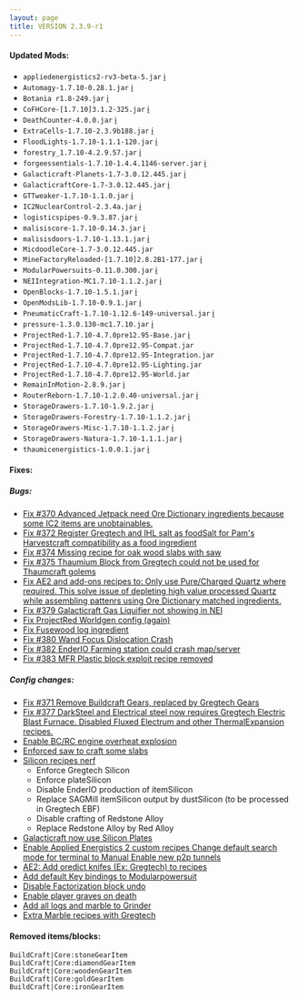 ```yaml
---
layout: page
title: VERSION 2.3.9-r1
---
```


#### Updated Mods:

* `appliedenergistics2-rv3-beta-5.jar` [:information_source:](http://ae2.ae-mod.info)
* `Automagy-1.7.10-0.28.1.jar` [:information_source:]()
* `Botania r1.8-249.jar` [:information_source:]()
* `CoFHCore-[1.7.10]3.1.2-325.jar` [:information_source:](http://www.teamcofh.com)
* `DeathCounter-4.0.0.jar` [:information_source:](http://ichun.us/mods/death-counter/)
* `ExtraCells-1.7.10-2.3.9b188.jar` [:information_source:](http://www.minecraftforum.net/forums/mapping-and-modding/minecraft-mods/1289077-ae-add-on-m3gas-extracells-2-1-x-2-2-x)
* `FloodLights-1.7.10-1.1.1-120.jar` [:information_source:]()
* `forestry_1.7.10-4.2.9.57.jar` [:information_source:](http://forestry.sengir.net/)
* `forgeessentials-1.7.10-1.4.4.1146-server.jar` [:information_source:](https://github.com/ForgeEssentials/ForgeEssentials)
* `Galacticraft-Planets-1.7-3.0.12.445.jar` [:information_source:](http://www.micdoodle8.com/)
* `GalacticraftCore-1.7-3.0.12.445.jar` [:information_source:](http://www.micdoodle8.com/)
* `GTTweaker-1.7.10-1.1.0.jar` [:information_source:](http://forum.industrial-craft.net/index.php?page=Thread&threadID=11353)
* `IC2NuclearControl-2.3.4a.jar` [:information_source:](http://forum.industrial-craft.net/index.php?page=Thread&threadID=5915)
* `logisticspipes-0.9.3.87.jar` [:information_source:](http://www.minecraftforum.net/topic/1831791-)
* `malisiscore-1.7.10-0.14.3.jar` [:information_source:](http://github.com/Ordinastie/MalisisCore)
* `malisisdoors-1.7.10-1.13.1.jar` [:information_source:](http://github.com/ordinastie)
* `MicdoodleCore-1.7-3.0.12.445.jar`
* `MineFactoryReloaded-[1.7.10]2.8.2B1-177.jar` [:information_source:](http://minecraft.curseforge.com/mc-mods/minefactory-reloaded/)
* `ModularPowersuits-0.11.0.300.jar` [:information_source:](http://machinemuse.net/)
* `NEIIntegration-MC1.7.10-1.1.2.jar` [:information_source:]()
* `OpenBlocks-1.7.10-1.5.1.jar` [:information_source:](http://www.openperipheral.info)
* `OpenModsLib-1.7.10-0.9.1.jar` [:information_source:](http://openmods.info/)
* `PneumaticCraft-1.7.10-1.12.6-149-universal.jar` [:information_source:](http://www.minemaarten.com)
* `pressure-1.3.0.130-mc1.7.10.jar` [:information_source:](https://bdew.net/)
* `ProjectRed-1.7.10-4.7.0pre12.95-Base.jar` [:information_source:](http://projectredwiki.com)
* `ProjectRed-1.7.10-4.7.0pre12.95-Compat.jar`
* `ProjectRed-1.7.10-4.7.0pre12.95-Integration.jar`
* `ProjectRed-1.7.10-4.7.0pre12.95-Lighting.jar`
* `ProjectRed-1.7.10-4.7.0pre12.95-World.jar`
* `RemainInMotion-2.8.9.jar` [:information_source:](https://github.com/planetguy32/RemainInMotion)
* `RouterReborn-1.7.10-1.2.0.40-universal.jar` [:information_source:]()
* `StorageDrawers-1.7.10-1.9.2.jar` [:information_source:](http://www.jaquadro.com/)
* `StorageDrawers-Forestry-1.7.10-1.1.2.jar` [:information_source:](http://www.jaquadro.com/)
* `StorageDrawers-Misc-1.7.10-1.1.2.jar` [:information_source:](http://www.jaquadro.com/)
* `StorageDrawers-Natura-1.7.10-1.1.1.jar` [:information_source:](http://www.jaquadro.com/)
* `thaumicenergistics-1.0.0.1.jar` [:information_source:](http://minecraft.curseforge.com/projects/thaumic-energistics)

#### Fixes:

##### Bugs:

  * [Fix #370 Advanced Jetpack need Ore Dictionary ingredients because some IC2 items are unobtainables.](https://github.com/Beyond-Reality/BeyondRealityModPack/issues/370)
  * [Fix #372 Register Gregtech and IHL salt as foodSalt for Pam's Harvestcraft compatibility as a food ingredient](https://github.com/Beyond-Reality/BeyondRealityModPack/issues/372)
  * [Fix #374 Missing recipe for oak wood slabs with saw](https://github.com/Beyond-Reality/BeyondRealityModPack/issues/374)
  * [Fix #375 Thaumium Block from Gregtech could not be used for Thaumcraft golems](https://github.com/Beyond-Reality/BeyondRealityModPack/issues/375)
  * [Fix AE2 and add-ons recipes to: Only use Pure/Charged Quartz where required.
    This solve issue of depleting high value processed Quartz while assembling pattenrs using Ore Dictionary matched ingredients.](https://github.com/Beyond-Reality/BeyondRealityModPack/commit/f84b9519346375cf6abebe5421dedcf241146ec6)
  * [Fix #379 Galacticraft Gas Liquifier not showing in NEI](https://github.com/Beyond-Reality/BeyondRealityModPack/issues/379)
  * [Fix ProjectRed Worldgen config (again)](https://github.com/Beyond-Reality/BeyondRealityModPack/commit/e4d3581ea704a6f312868ef3c7a2e44729e6eec9)
  * [Fix Fusewood log ingredient](https://github.com/Beyond-Reality/BeyondRealityModPack/commit/635002bcd8491900cc5f89217b68542752538ee6)
  * [Fix #380 Wand Focus Dislocation Crash](https://github.com/Beyond-Reality/BeyondRealityModPack/issues/380)
  * [Fix #382 EnderIO Farming station could crash map/server](https://github.com/Beyond-Reality/BeyondRealityModPack/issues/382)
  * [Fix #383 MFR Plastic block exploit recipe removed](https://github.com/Beyond-Reality/BeyondRealityModPack/issues/383)

##### Config changes:

  * [Fix #371 Remove Buildcraft Gears, replaced by Gregtech Gears](https://github.com/Beyond-Reality/BeyondRealityModPack/issues/371)
  * [Fix #377 DarkSteel and Electrical steel now requires Gregtech Electric Blast Furnace.
  Disabled Fluxed Electrum and other ThermalExpansion recipes.](https://github.com/Beyond-Reality/BeyondRealityModPack/issues/377)
  * [Enable BC/RC engine overheat explosion](https://github.com/Beyond-Reality/BeyondRealityModPack/commit/bab5a7e04dcfca9b8284a3a8bace0f08c093e713)
  * [Enforced saw to craft some slabs](https://github.com/Beyond-Reality/BeyondRealityModPack/commit/10273692355defbcc4fb20d4f66b9654de3c464a)
  * [Silicon recipes nerf](https://github.com/Beyond-Reality/BeyondRealityModPack/commit/93de85ff9a8c43885a70e75037af9c91d42fa2aa)
    * Enforce Gregtech Silicon
    * Enforce plateSilicon
    * Disable EnderIO production of itemSilicon
    * Replace SAGMill itemSilicon output by dustSilicon (to be processed in Gregtech EBF)
    * Disable crafting of Redstone Alloy
    * Replace Redstone Alloy by Red Alloy
  * [Galacticraft now use Silicon Plates](https://github.com/Beyond-Reality/BeyondRealityModPack/commit/0fcdf09e76b804b0c6a7bd5a50f229a086b810ad)
  * [Enable Applied Energistics 2 custom recipes
    Change default search mode for terminal to Manual
    Enable new p2p tunnels](https://github.com/Beyond-Reality/BeyondRealityModPack/commit/4a4ba29ca8f010caed849c78bcf7b8f6db6caf3f)
  * [AE2: Add oredict knifes (Ex: Gregtech) to recipes](https://github.com/Beyond-Reality/BeyondRealityModPack/commit/89d3922f02172cdf0a0e35d97ea69e9c2eb70cd8)
  * [Add default Key bindings to Modularpowersuit](https://github.com/Beyond-Reality/BeyondRealityModPack/commit/46c0b80d422c9798e5aa9d3aadb88cb4c2929e8b)
  * [Disable Factorization block undo](https://github.com/Beyond-Reality/BeyondRealityModPack/commit/4d5ec17e1612444903ac007dd39e73de35ada323)
  * [Enable player graves on death](https://github.com/Beyond-Reality/BeyondRealityModPack/commit/572e167bf765970437b0c7a2ebb6f4692a306095)
  * [Add all logs and marble to Grinder](https://github.com/Beyond-Reality/BeyondRealityModPack/commit/26b2cc057f4b82dcca4a32f85bca48c608615006)
  * [Extra Marble recipes with Gregtech](https://github.com/Beyond-Reality/BeyondRealityModPack/commit/a3947aed378c21691fb4b15e5d4419ad9d2e8c56)

#### Removed items/blocks:

```
BuildCraft|Core:stoneGearItem
BuildCraft|Core:diamondGearItem
BuildCraft|Core:woodenGearItem
BuildCraft|Core:goldGearItem
BuildCraft|Core:ironGearItem
```
